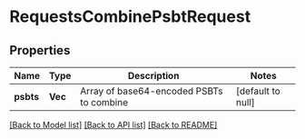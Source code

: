# RequestsCombinePsbtRequest

## Properties
Name | Type | Description | Notes
------------ | ------------- | ------------- | -------------
**psbts** | **Vec<String>** | Array of base64-encoded PSBTs to combine | [default to null]

[[Back to Model list]](../README.md#documentation-for-models) [[Back to API list]](../README.md#documentation-for-api-endpoints) [[Back to README]](../README.md)


